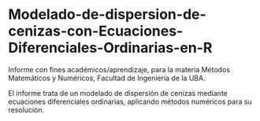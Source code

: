 # Modelado-de-dispersion-de-cenizas-con-Ecuaciones-Diferenciales-Ordinarias-en-R

Informe con fines académicos/aprendizaje, para la materia Métodos Matemáticos y Numéricos, Facultad de Ingeniería de la UBA.

El informe trata de un modelado de dispersión de cenizas mediante ecuaciones diferenciales ordinarias, aplicando métodos numéricos para su resolución.
